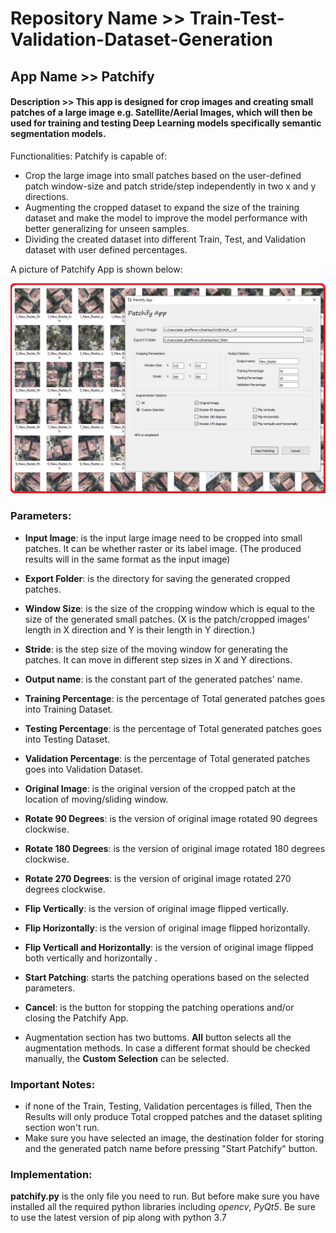 # Repository Name >> Train-Test-Validation-Dataset-Generation

## App Name >> Patchify

#### Description >> This app is designed for crop images and creating small patches of a large image e.g. Satellite/Aerial Images, which will then be used for training and testing Deep Learning models specifically **semantic segmentation** models.


Functionalities: Patchify is capable of:

 - Crop the large image into small patches based on the user-defined patch window-size and patch stride/step independently in two x and y directions.
 - Augmenting the cropped dataset to expand the size of the training dataset and make the model to improve the model performance with better generalizing for unseen samples.
 - Dividing the created dataset into different Train, Test, and Validation dataset with user defined percentages.

A picture of Patchify App is shown below:

![](PatchifyApp-image.png)

### Parameters: 

- **Input Image**: is the input large image need to be cropped into small patches. It can be whether raster or its label image. (The produced results will in the same format as the input image)
- **Export Folder**: is the directory for saving the generated cropped patches.
- **Window Size**: is the size of the cropping window which is equal to the size of the generated small patches. (X is the patch/cropped images' length in X direction and Y is their length in Y direction.)
- **Stride**: is the step size of the moving window for generating the patches. It can move in different step sizes in X and Y directions.
- **Output name**: is the constant part of the generated patches' name.
- **Training Percentage**: is the percentage of Total generated patches goes into Training Dataset.
- **Testing Percentage**: is the percentage of Total generated patches goes into Testing Dataset.
- **Validation Percentage**: is the percentage of Total generated patches goes into Validation Dataset.
- **Original Image**: is the original version of the cropped patch at the location of moving/sliding window.
- **Rotate 90 Degrees**: is the version of original image rotated 90 degrees clockwise.
- **Rotate 180 Degrees**: is the version of original image rotated 180 degrees clockwise.
- **Rotate 270 Degrees**: is the version of original image rotated 270 degrees clockwise.
- **Flip Vertically**: is the version of original image flipped vertically.
- **Flip Horizontally**: is the version of original image flipped horizontally.
- **Flip Verticall and Horizontally**: is the version of original image flipped both vertically and horizontally .

- **Start Patching**: starts the patching operations based on the selected parameters.
- **Cancel**: is the button for stopping the patching operations and/or closing the Patchify App.
- Augmentation section has two buttoms. **All** button selects all the augmentation methods. In case a different format should be checked manually, the **Custom Selection** can be selected.


### Important Notes:
- if none of the Train, Testing, Validation percentages is filled, Then the Results will only produce Total cropped patches and the dataset spliting section won't run.
- Make sure you have selected an image, the destination folder for storing and the generated patch name before pressing "Start Patchify" button.


### Implementation:
**patchify.py** is the only file you need to run. But before make sure you have installed all the required python libraries including _opencv_, _PyQt5_. Be sure to use the latest version of pip along with python 3.7







